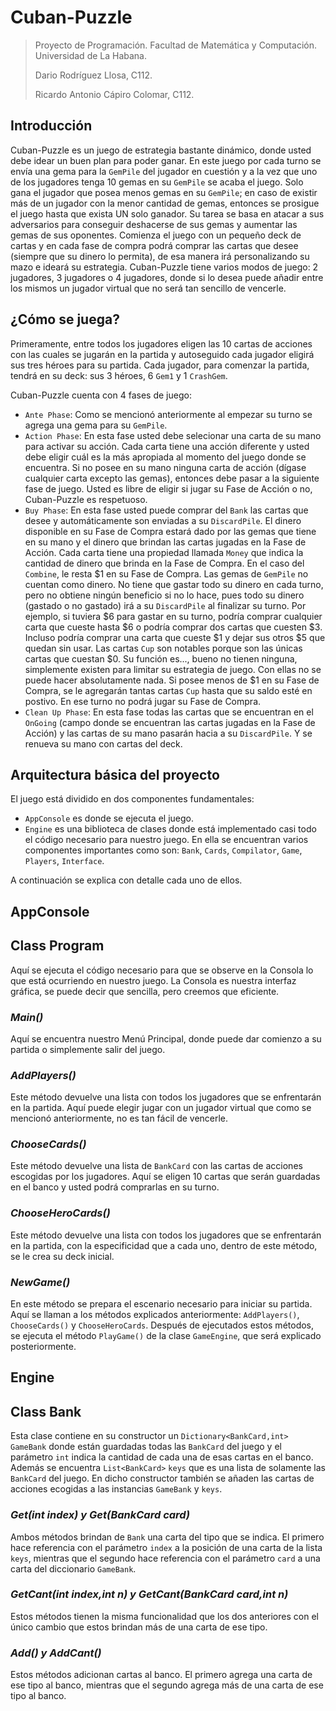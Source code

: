 # Cuban-Puzzle

> Proyecto de Programación. Facultad de Matemática y Computación. Universidad de La Habana.
>
> Dario Rodríguez Llosa, C112.
>
> Ricardo Antonio Cápiro Colomar, C112.

## Introducción

Cuban-Puzzle es un juego de estrategia bastante dinámico, donde usted debe idear un buen plan para poder ganar. En este juego por cada turno se envía una gema para la `GemPile` del jugador en cuestión y a la vez que uno de los jugadores tenga 10 gemas en su `GemPile` se acaba el juego. Solo gana el jugador que posea menos gemas en su `GemPile`; en caso de existir más de un jugador con la menor cantidad de gemas, entonces se prosigue el juego hasta que exista UN solo ganador. Su tarea se basa en atacar a sus adversarios para conseguir deshacerse de sus gemas y aumentar las gemas de sus oponentes. Comienza el juego con un pequeño deck de cartas y en cada fase de compra podrá comprar las cartas que desee (siempre que su dinero lo permita), de esa manera irá personalizando su mazo e ideará su estrategia. Cuban-Puzzle tiene varios modos de juego: 2 jugadores, 3 jugadores o 4 jugadores, donde si lo desea puede añadir entre los mismos un jugador virtual que no será tan sencillo de vencerle. 

## ¿Cómo se juega?

Primeramente, entre todos los jugadores eligen las 10 cartas de acciones con las cuales se jugarán en la partida y autoseguido cada jugador eligirá sus tres héroes para su partida. Cada jugador, para comenzar la partida, tendrá en su deck: sus 3 héroes, 6 `Gem1` y 1 `CrashGem`.

Cuban-Puzzle cuenta con 4 fases de juego:

- `Ante Phase`: Como se mencionó anteriormente al empezar su turno se agrega una gema para su `GemPile`.
- `Action Phase`: En esta fase usted debe selecionar una carta de su mano para activar su acción. Cada carta tiene una acción diferente y usted debe eligir cuál es la más apropiada al momento del juego donde se encuentra. Si no posee en su mano ninguna carta de acción (dígase cualquier carta excepto las gemas), entonces debe pasar a la siguiente fase de juego. Usted es libre de eligir si jugar su Fase de Acción o no, Cuban-Puzzle es respetuoso.
- `Buy Phase`: En esta fase usted puede comprar del `Bank` las cartas que desee y automáticamente son enviadas a su `DiscardPile`. El dinero disponible en su Fase de Compra estará dado por las gemas que tiene en su mano y el dinero que brindan las cartas jugadas en la Fase de Acción. Cada carta tiene una propiedad llamada `Money` que indica la cantidad de dinero que brinda en la Fase de Compra. En el caso del `Combine`, le resta $1 en su Fase de Compra. Las gemas de `GemPile` no cuentan como dinero. 
No tiene que gastar todo su dinero en cada turno, pero no obtiene ningún beneficio si no lo hace, pues todo su dinero (gastado o no gastado) irá a su `DiscardPile` al finalizar su turno. Por ejemplo, si tuviera $6 para gastar en su turno, podría comprar cualquier carta que cueste hasta $6 o podría comprar dos cartas que cuesten $3. Incluso podría comprar una carta que cueste $1 y dejar sus otros $5 que quedan sin usar.
Las cartas `Cup` son notables porque son las únicas cartas que cuestan $0. Su función es..., bueno no tienen ninguna, simplemente existen para limitar su estrategia de juego. Con ellas no se puede hacer absolutamente nada. Si posee menos de $1 en su Fase de Compra, se le agregarán tantas cartas `Cup` hasta que su saldo esté en postivo. En ese turno no podrá jugar su Fase de Compra.
- `Clean Up Phase`: En esta fase todas las cartas que se encuentran en el `OnGoing` (campo donde se encuentran las cartas jugadas en la Fase de Acción) y las cartas de su mano pasarán hacia a su `DiscardPile`. Y se renueva su mano con cartas del deck.

## Arquitectura básica del proyecto

El juego está dividido en dos componentes fundamentales:

- `AppConsole` es donde se ejecuta el juego. 
- `Engine` es una biblioteca de clases donde está implementado casi todo el código necesario para nuestro juego. En ella se encuentran varios componentes importantes como son: `Bank`, `Cards`, `Compilator`, `Game`, `Players`, `Interface`.

A continuación se explica con detalle cada uno de ellos.

## AppConsole

## Class Program

Aquí se ejecuta el código necesario para que se observe en la Consola lo que está ocurriendo en nuestro juego. La Consola es nuestra interfaz gráfica, se puede decir que sencilla, pero creemos que eficiente.

### **_Main()_** 

Aquí se encuentra nuestro Menú Principal, donde puede dar comienzo a su partida o simplemente salir del juego. 

### **_AddPlayers()_**

Este método devuelve una lista con todos los jugadores que se enfrentarán en la partida. Aquí puede elegir jugar con un jugador virtual que como se mencionó anteriormente, no es tan fácil de vencerle.  

### **_ChooseCards()_**

Este método devuelve una lista de `BankCard` con las cartas de acciones escogidas por los jugadores. Aquí se eligen 10 cartas que serán guardadas en el banco y usted podrá comprarlas en su turno. 

### **_ChooseHeroCards()_**

Este método devuelve una lista con todos los jugadores que se enfrentarán en la partida, con la especificidad que a cada uno, dentro de este método, se le crea su deck inicial.

### **_NewGame()_**

En este método se prepara el escenario necesario para iniciar su partida. Aquí se llaman a los métodos explicados anteriormente: `AddPlayers()`, `ChooseCards()` y `ChooseHeroCards`. Después de ejecutados estos métodos, se ejecuta el método `PlayGame()` de la clase `GameEngine`, que será explicado posteriormente. 

## Engine

## Class Bank

Esta clase contiene en su constructor un `Dictionary<BankCard,int>` `GameBank` donde están guardadas todas las `BankCard` del juego y el parámetro `int` indica la cantidad de cada una de esas cartas en el banco. Además se encuentra `List<BankCard>` `keys` que es una lista de solamente las `BankCard` del juego. En dicho constructor también se añaden las cartas de acciones ecogidas a las instancias `GameBank` y `keys`.

### **_Get(int index) y Get(BankCard card)_**

Ambos métodos brindan de `Bank` una carta del tipo que se indica. El primero hace referencia con el parámetro `index` a la posición de una carta de la lista `keys`, mientras que el segundo hace referencia con el parámetro `card` a una carta del diccionario `GameBank`. 

### **_GetCant(int index,int n) y GetCant(BankCard card,int n)_**

Estos métodos tienen la misma funcionalidad que los dos anteriores con el único cambio que estos brindan más de una carta de ese tipo.

### **_Add() y AddCant()_**

Estos métodos adicionan cartas al banco. El primero agrega una carta de ese tipo al banco, mientras que el segundo agrega más de una carta de ese tipo al banco.
